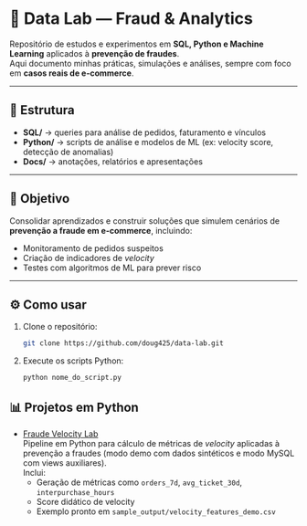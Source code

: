 # 🧪 Data Lab — Fraud & Analytics  

Repositório de estudos e experimentos em **SQL, Python e Machine Learning** aplicados à **prevenção de fraudes**.  
Aqui documento minhas práticas, simulações e análises, sempre com foco em **casos reais de e-commerce**.

---

## 📂 Estrutura
- **SQL/** → queries para análise de pedidos, faturamento e vínculos  
- **Python/** → scripts de análise e modelos de ML (ex: velocity score, detecção de anomalias)  
- **Docs/** → anotações, relatórios e apresentações  

---

## 🎯 Objetivo
Consolidar aprendizados e construir soluções que simulem cenários de **prevenção a fraude em e-commerce**, incluindo:  
- Monitoramento de pedidos suspeitos  
- Criação de indicadores de *velocity*  
- Testes com algoritmos de ML para prever risco  

---

## ⚙️ Como usar
1. Clone o repositório:
   ```bash
   git clone https://github.com/doug425/data-lab.git

2. Execute os scripts Python:
   ```bash
   python nome_do_script.py

## 📊 Projetos em Python

- [Fraude Velocity Lab](fraude-velocity-lab)  
  Pipeline em Python para cálculo de métricas de *velocity* aplicadas à prevenção a fraudes (modo demo com dados sintéticos e modo MySQL com views auxiliares).  
  Inclui:
  - Geração de métricas como `orders_7d`, `avg_ticket_30d`, `interpurchase_hours`
  - Score didático de velocity
  - Exemplo pronto em `sample_output/velocity_features_demo.csv`


